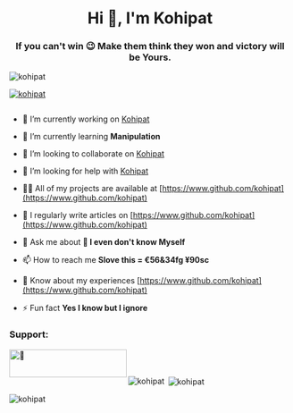 <h1 align="center">Hi 👋, I'm Kohipat</h1>
<h3 align="center">If you can't win 😉 Make them think they won and victory will be Yours.</h3>

<p align="left"> <img src="https://komarev.com/ghpvc/?username=kohipat&label=Profile%20views&color=0e75b6&style=flat" alt="kohipat" /> </p>

<p align="left"> <a href="https://github.com/ryo-ma/github-profile-trophy"><img src="https://github-profile-trophy.vercel.app/?username=kohipat" alt="kohipat" /></a> </p>

<p align="left"> <a href="https://twitter.com/" target="blank"><img src="https://img.shields.io/twitter/follow/?logo=twitter&style=for-the-badge" alt="" /></a> </p>

- 🔭 I’m currently working on [Kohipat](https://www.github.com/Kohipat)

- 🌱 I’m currently learning **Manipulation**

- 👯 I’m looking to collaborate on [Kohipat](https://www.github.com/kohipat)

- 🤝 I’m looking for help with [Kohipat](https://www.github.com/kohipat)

- 👨‍💻 All of my projects are available at [https://www.github.com/kohipat](https://www.github.com/kohipat)

- 📝 I regularly write articles on [https://www.github.com/kohipat](https://www.github.com/kohipat)

- 💬 Ask me about **🤔 I even don't know Myself**

- 📫 How to reach me **Slove this = €56&34fg ¥90sc**

- 📄 Know about my experiences [https://www.github.com/kohipat](https://www.github.com/kohipat)

- ⚡ Fun fact **Yes I know but I ignore**

<h3 align="left">Support:</h3>
<p><a href="https://www.buymeacoffee.com/Kohipat"> <img align="left" src="https://cdn.buymeacoffee.com/buttons/v2/default-yellow.png" height="50" width="210" alt="🙇" /></a></p><br><br>

<p><img align="left" src="https://github-readme-stats.vercel.app/api/top-langs?username=kohipat&show_icons=true&locale=en&layout=compact" alt="kohipat" /></p>

<p>&nbsp;<img align="center" src="https://github-readme-stats.vercel.app/api?username=kohipat&show_icons=true&locale=en" alt="kohipat" /></p>

<p><img align="center" src="https://github-readme-streak-stats.herokuapp.com/?user=kohipat&" alt="kohipat" /></p>
